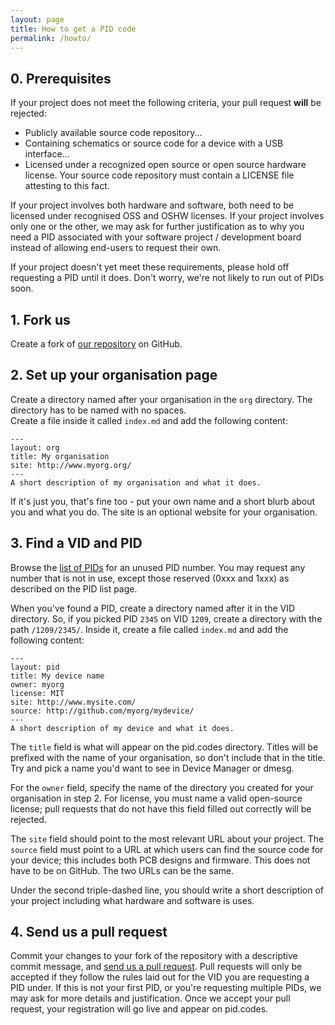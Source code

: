 ```yaml
---
layout: page
title: How to get a PID code
permalink: /howto/
---
```

## 0. Prerequisites
If your project does not meet the following criteria, your pull request **will** be rejected:
 
 - Publicly available source code repository...
 - Containing schematics or source code for a device with a USB interface...
 - Licensed under a recognized open source or open source hardware license. Your source code repository must contain a LICENSE file attesting to this fact.

If your project involves both hardware and software, both need to be licensed under recognised OSS and OSHW licenses. If your project involves only one or the other, we may ask for further justification as to why you need a PID associated with your software project / development board instead of allowing end-users to request their own.

If your project doesn't yet meet these requirements, please hold off requesting a PID until it does. Don't worry, we're not likely to run out of PIDs soon.

## 1. Fork us
Create a fork of [our repository](https://github.com/pidcodes/pidcodes.github.com) on GitHub.

## 2. Set up your organisation page
Create a directory named after your organisation in the `org` directory.
The directory has to be named with no spaces.  
Create a file inside it called `index.md` and add the following content:

```
---
layout: org
title: My organisation
site: http://www.myorg.org/
---
A short description of my organisation and what it does.
```

If it's just you, that's fine too - put your own name and a short blurb about you and what you do. The site is an optional website for your organisation.

## 3. Find a VID and PID
Browse the [list of PIDs](/1209/) for an unused PID number. You may request any number that is not in use, except those reserved (0xxx and 1xxx) as described on the PID list page.

When you've found a PID, create a directory named after it in the VID directory. So, if you picked PID `2345` on VID `1209`, create a directory with the path `/1209/2345/`. Inside it, create a file called `index.md` and add the following content:

```
---
layout: pid
title: My device name
owner: myorg
license: MIT
site: http://www.mysite.com/
source: http://github.com/myorg/mydevice/
---
A short description of my device and what it does.
```

The `title` field is what will appear on the pid.codes directory. Titles will be prefixed with the name of your organisation, so don't include that in the title. Try and pick a name you'd want to see in Device Manager or dmesg.

For the `owner` field, specify the name of the directory you created for your organisation in step 2. For license, you must name a valid open-source license; pull requests that do not have this field filled out correctly will be rejected.

The `site` field should point to the most relevant URL about your project. The `source` field must point to a URL at which users can find the source code for your device; this includes both PCB designs and firmware. This does not have to be on GitHub. The two URLs can be the same.

Under the second triple-dashed line, you should write a short description of your project including what hardware and software is uses.

## 4. Send us a pull request
Commit your changes to your fork of the repository with a descriptive commit message, and [send us a pull request](https://help.github.com/articles/using-pull-requests/). Pull requests will only be accepted if they follow the rules laid out for the VID you are requesting a PID under. If this is not your first PID, or you're requesting multiple PIDs, we may ask for more details and justification. Once we accept your pull request, your registration will go live and appear on pid.codes.
